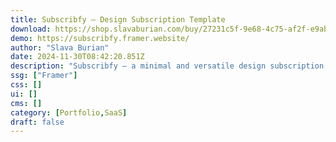 ```yaml
---
title: Subscribfy — Design Subscription Template
download: https://shop.slavaburian.com/buy/27231c5f-9e68-4c75-af2f-e9abf93277f7?aff=YGGpO5
demo: https://subscribfy.framer.website/
author: "Slava Burian"
date: 2024-11-30T08:42:20.851Z
description: "Subscribfy – a minimal and versatile design subscription service template tailored for creative professionals and agencies. This template streamlines the process of offering high-quality design services on a subscription basis."
ssg: ["Framer"]
css: []
ui: []
cms: []
category: [Portfolio,SaaS]
draft: false
---
```

